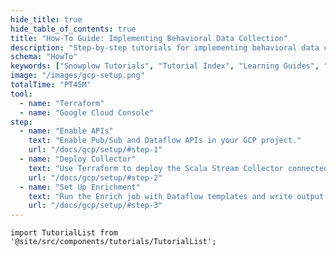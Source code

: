 ```yaml
---
hide_title: true
hide_table_of_contents: true
title: "How-To Guide: Implementing Behavioral Data Collection"
description: "Step-by-step tutorials for implementing behavioral data collection, modeling, and analytics with Snowplow."
schema: "HowTo"
keywords: ["Snowplow Tutorials", "Tutorial Index", "Learning Guides", "Step-by-Step", "Tutorial Overview", "Learning Resources"]
image: "/images/gcp-setup.png"
totalTime: "PT45M"
tool:
  - name: "Terraform"
  - name: "Google Cloud Console"
step:
  - name: "Enable APIs"
    text: "Enable Pub/Sub and Dataflow APIs in your GCP project."
    url: "/docs/gcp/setup/#step-1"
  - name: "Deploy Collector"
    text: "Use Terraform to deploy the Scala Stream Collector connected to Pub/Sub."
    url: "/docs/gcp/setup/#step-2"
  - name: "Set Up Enrichment"
    text: "Run the Enrich job with Dataflow templates and write output to BigQuery."
    url: "/docs/gcp/setup/#step-3"
---
```


```mdx-code-block
import TutorialList from '@site/src/components/tutorials/TutorialList';

```

<TutorialList />
